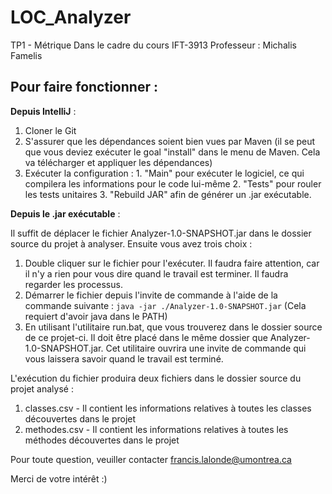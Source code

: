 # LOC_Analyzer
TP1 - Métrique
Dans le cadre du cours IFT-3913
Professeur : Michalis Famelis

## Pour faire fonctionner :
**Depuis IntelliJ** : 
  1.  Cloner le Git
  2.  S'assurer que les dépendances soient bien vues par Maven (il se peut que vous deviez exécuter le goal "install" dans le menu de Maven. Cela va télécharger et appliquer les dépendances)
  3.  Exécuter la configuration :
    1. "Main" pour exécuter le logiciel, ce qui compilera les informations pour le code lui-même
    2. "Tests" pour rouler les tests unitaires
    3. "Rebuild JAR" afin de générer un .jar exécutable.
  
**Depuis le .jar exécutable** : 

Il suffit de déplacer le fichier Analyzer-1.0-SNAPSHOT.jar dans le dossier source du projet à analyser. Ensuite vous avez trois choix :
  1. Double cliquer sur le fichier pour l'exécuter. Il faudra faire attention, car il n'y a rien pour vous dire quand le travail est terminer. Il faudra regarder les processus.
  2. Démarrer le fichier depuis l'invite de commande à l'aide de la commande suivante : 
      `java -jar ./Analyzer-1.0-SNAPSHOT.jar`
      (Cela requiert d'avoir java dans le PATH)
  3. En utilisant l'utilitaire run.bat, que vous trouverez dans le dossier source de ce projet-ci. Il doit être placé dans le même dossier que Analyzer-1.0-SNAPSHOT.jar. Cet utilitaire ouvrira une invite de commande qui vous laissera savoir quand le travail est terminé. 

L'exécution du fichier produira deux fichiers dans le dossier source du projet analysé : 
  1. classes.csv   - Il contient les informations relatives à toutes les classes découvertes dans le projet
  2. methodes.csv  - Il contient les informations relatives à toutes les méthodes découvertes dans le projet


Pour toute question, veuiller contacter francis.lalonde@umontrea.ca

Merci de votre intérêt :)

